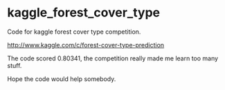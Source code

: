 # kaggle_forest_cover_type
Code for kaggle forest cover type competition.

http://www.kaggle.com/c/forest-cover-type-prediction

The code scored 0.80341, the competition really made me learn too many stuff.

Hope the code would help somebody.

